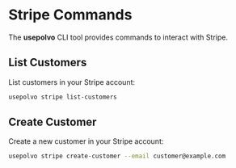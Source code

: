 # Stripe Commands

The **usepolvo** CLI tool provides commands to interact with Stripe.

## List Customers

List customers in your Stripe account:

```bash
usepolvo stripe list-customers
```

## Create Customer

Create a new customer in your Stripe account:

```bash
usepolvo stripe create-customer --email customer@example.com
```